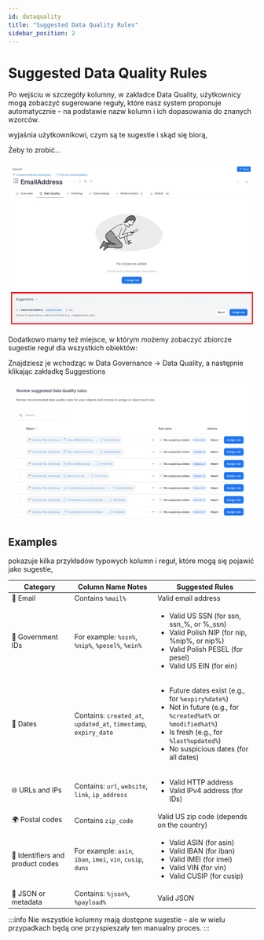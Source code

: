 ```yaml
---
id: dataquality
title: "Suggested Data Quality Rules"
sidebar_position: 2
---
```

# Suggested Data Quality Rules

Po wejściu w szczegóły kolumny, w zakładce Data Quality, użytkownicy mogą zobaczyć sugerowane reguły, które nasz system proponuje automatycznie – na podstawie nazw kolumn i ich dopasowania do znanych wzorców.

wyjaśnia użytkownikowi, czym są te sugestie i skąd się biorą,

Żeby to zrobić...

![A suggested data quality rule example](data_quality_rule_suggestion_example.png)

Dodatkowo mamy też miejsce, w którym możemy zobaczyć zbiorcze sugestie reguł dla wszystkich obiektów:

Znajdziesz je wchodząc w Data Governance → Data Quality, a następnie klikając zakładkę Suggestions

![Suggested data quality rules for objects view](suggested_data_quality_rules_for_objects.png)

## Examples

pokazuje kilka przykładów typowych kolumn i reguł, które mogą się pojawić jako sugestie,

<table>
  <thead>
    <tr>
      <th>Category</th>
      <th>Column Name Notes</th>
      <th>Suggested Rules</th>
    </tr>
  </thead>
  <tbody>
    <tr>
      <td>📧 Email</td>
      <td>Contains <code>%mail%</code></td>
      <td>Valid email address</td>
    </tr>
    <tr>
      <td>🪪 Government IDs</td>
      <td>For example: <code>%ssn%</code>, <code>%nip%</code>, <code>%pesel%</code>, <code>%ein%</code></td>
      <td>
        <ul>
          <li>Valid US SSN (for ssn, ssn_%, or %_ssn)</li>
          <li>Valid Polish NIP (for nip, %nip%, or nip%)</li>
          <li>Valid Polish PESEL (for pesel)</li>
          <li>Valid US EIN (for ein)</li>
        </ul>
      </td>
    </tr>
    <tr>
      <td>📅 Dates</td>
      <td>Contains: <code>created_at</code>, <code>updated_at</code>, <code>timestamp</code>, <code>expiry_date</code></td>
      <td>
        <ul>
          <li>Future dates exist (e.g., for <code>%expiry%date%</code>)</li>
          <li>Not in future (e.g., for <code>%created%at%</code> or <code>%modified%at%</code>)</li>
          <li>Is fresh (e.g., for <code>%last%updated%</code>)</li>
          <li>No suspicious dates (for all dates)</li>
        </ul>
      </td>
    </tr>
    <tr>
      <td>🌐 URLs and IPs</td>
      <td>Contains: <code>url</code>, <code>website</code>, <code>link</code>, <code>ip_address</code></td>
      <td>
        <ul>
          <li>Valid HTTP address</li>
          <li>Valid IPv4 address (for IDs)</li>
        </ul>
      </td>
    </tr>
    <tr>
      <td>🌍 Postal codes</td>
      <td>Contains <code>zip_code</code></td>
      <td>Valid US zip code (depends on the country)</td>
    </tr>
    <tr>
      <td>🔢 Identifiers and product codes</td>
      <td>For example: <code>asin</code>, <code>iban</code>, <code>imei</code>, <code>vin</code>, <code>cusip</code>, <code>duns</code></td>
      <td>
        <ul>
          <li>Valid ASIN (for asin)</li>
          <li>Valid IBAN (for iban)</li>
          <li>Valid IMEI (for imei)</li>
          <li>Valid VIN (for vin)</li>
          <li>Valid CUSIP (for cusip)</li>
        </ul>
      </td>
    </tr>
    <tr>
      <td>🧾 JSON or metadata</td>
      <td>Contains: <code>%json%</code>, <code>%payload%</code></td>
      <td>Valid JSON</td>
    </tr>
  </tbody>
</table>

:::info
Nie wszystkie kolumny mają dostępne sugestie – ale w wielu przypadkach będą one przyspieszały ten manualny proces. 
:::